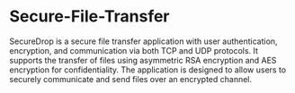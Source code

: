 # Secure-File-Transfer
SecureDrop is a secure file transfer application with user authentication, encryption, and communication via both TCP and UDP protocols. It supports the transfer of files using asymmetric RSA encryption and AES encryption for confidentiality. The application is designed to allow users to securely communicate and send files over an encrypted channel.
